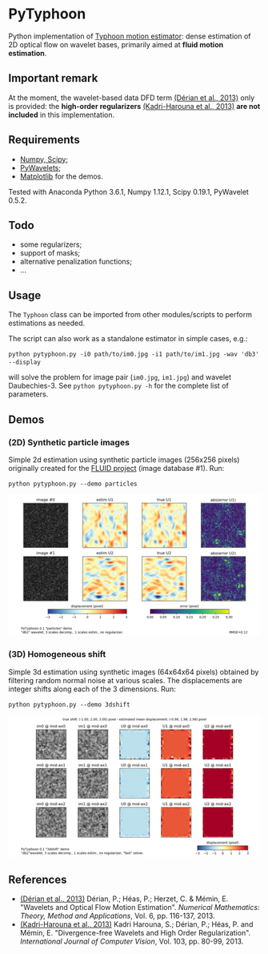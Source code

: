 # PyTyphoon
Python implementation of [Typhoon motion estimator](http://www.pierrederian.net/typhoon.html): dense estimation of 2D optical flow on wavelet bases, primarily aimed at **fluid motion estimation**.

## Important remark
At the moment, the wavelet-based data DFD term [(D&eacute;rian et al., 2013)] only is provided: the **high-order regularizers** [(Kadri-Harouna et al., 2013)] **are not included** in this implementation.

## Requirements
- [Numpy, Scipy](https://scipy.org/);
- [PyWavelets](https://github.com/PyWavelets/pywt);
- [Matplotlib](https://matplotlib.org/) for the demos.

Tested with Anaconda Python 3.6.1, Numpy 1.12.1, Scipy 0.19.1, PyWavelet 0.5.2.

## Todo
- some regularizers;
- support of masks;
- alternative penalization functions;
- ...

## Usage
The `Typhoon` class can be imported from other modules/scripts to perform estimations as needed.

The script can also work as a standalone estimator in simple cases, e.g.:
```
python pytyphoon.py -i0 path/to/im0.jpg -i1 path/to/im1.jpg -wav 'db3' --display
```
will solve the problem for image pair (`im0.jpg`, `im1.jpg`) and wavelet Daubechies-3.
See `python pytyphoon.py -h` for the complete list of parameters.

## Demos

### (2D) Synthetic particle images
Simple 2d estimation using synthetic particle images (256x256 pixels) originally created for the [FLUID project](http://fluid.irisa.fr/data-eng.htm) (image database #1). Run:
```
python pytyphoon.py --demo particles
```
![Particle results](demo/demo_particles.png)

### (3D) Homogeneous shift
Simple 3d estimation using synthetic images (64x64x64 pixels) obtained by filtering random normal noise at various scales. The displacements are integer shifts along each of the 3 dimensions. Run:
```
python pytyphoon.py --demo 3dshift
```
![3dshift results](demo/demo_3dshift.png)

## References
- [(D&eacute;rian et al., 2013)]
    D&eacute;rian, P.; H&eacute;as, P.; Herzet, C. & M&eacute;min, E.
    "Wavelets and Optical Flow Motion Estimation".
    _Numerical Mathematics: Theory, Method and Applications_, Vol. 6, pp. 116-137, 2013.
- [(Kadri-Harouna et al., 2013)] Kadri Harouna, S.; D&eacute;rian, P.; H&eacute;as, P. and     M&eacute;min, E.
   "Divergence-free Wavelets and High Order Regularization".
   _International Journal of Computer Vision_, Vol. 103, pp. 80-99, 2013.

[(D&eacute;rian et al., 2013)]: https://www.cambridge.org/core/journals/numerical-mathematics-theory-methods-and-applications/article/wavelets-and-optical-flow-motion-estimation/2A9D13B316F000F0530AD42621B42FFD
[(Kadri-Harouna et al., 2013)]: https://link.springer.com/article/10.1007/s11263-012-0595-7
